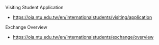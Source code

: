 Visiting Student Application
- https://oia.ntu.edu.tw/en/internationalstudents/visiting/application

Exchange Overview
- https://oia.ntu.edu.tw/en/internationalstudents/exchange/overview